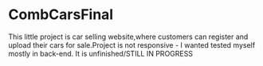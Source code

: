 # CombCarsFinal
This little project is car selling website,where customers can register and upload their cars for sale.Project is not responsive - I wanted tested myself mostly in back-end. It is unfinished/STILL IN PROGRESS
